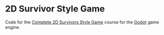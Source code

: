 # 2D Survivor Style Game
Code for the [Complete 2D Survivors Style Game](https://www.udemy.com/course/create-a-complete-2d-arena-survival-roguelike-game-in-godot-4/)
course for the [Godot](https://godotengine.org/) game engine.
